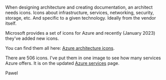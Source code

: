 When designing architecture and creating documentation, an architect needs
icons. Icons about infrastructure, services, networking, security, storage,
etc. And specific to a given technology. Ideally from the vendor itself.

Microsoft provides a set of icons for Azure and recently (January 2023)
they've added new icons.

You can find them all here: [Azure architecture icons](
https://learn.microsoft.com/en-us/azure/architecture/icons/).

There are 506 icons. I've put them in one image to see how many services
Azure offers. It is on the updated [Azure services](
https://www.pawelkowalik.com/maps/azure-services/) page.

Pawel
